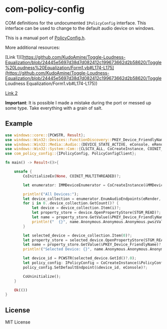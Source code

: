 # com-policy-config

COM definitions for the undocumented `IPolicyConfig` interface. This interface can be used to change to the default audio device on windows. 

This is a manual port of [PolicyConfig.h](https://github.com/Belphemur/AudioEndPointLibrary/blob/master/DefSound/PolicyConfig.h).

More additional resources:

[Link 1]([https://github.com/KudoAmine/Toggle-Loudness-Equalization/blob/24445e5697d38d7d082412c199673662d2b58620/Toggle%20Loudness%20Equalization/Form1.vb#L174-L175](https://github.com/KudoAmine/Toggle-Loudness-Equalization/blob/24445e5697d38d7d082412c199673662d2b58620/Toggle Loudness Equalization/Form1.vb#L174-L175))

[Link 2](https://learn.microsoft.com/en-us/answers/questions/669471/how-to-control-enable-audio-enhancements-with-code?orderby=helpful)

**Important**: It is possible I made a mistake during the port or messed up some type. Take everything with a grain of salt.

## Example

```rust
use windows::core::{PCWSTR, Result};
use windows::Win32::Devices::FunctionDiscovery::PKEY_Device_FriendlyName;
use windows::Win32::Media::Audio::{DEVICE_STATE_ACTIVE, eConsole, eRender, IMMDeviceEnumerator, MMDeviceEnumerator};
use windows::Win32::System::Com::{CLSCTX_ALL, CoCreateInstance, COINIT_MULTITHREADED, CoInitializeEx, CoUninitialize, STGM_READ};
use com_policy_config::{IPolicyConfig, PolicyConfigClient};

fn main() -> Result<()>{

    unsafe {
        CoInitializeEx(None, COINIT_MULTITHREADED)?;

        let enumerator: IMMDeviceEnumerator = CoCreateInstance(&MMDeviceEnumerator, None, CLSCTX_ALL)?;

        println!("All Devices:");
        let device_collection = enumerator.EnumAudioEndpoints(eRender, DEVICE_STATE_ACTIVE)?;
        for i in 0..device_collection.GetCount()? {
            let device = device_collection.Item(i)?;
            let property_store = device.OpenPropertyStore(STGM_READ)?;
            let name = property_store.GetValue(&PKEY_Device_FriendlyName)?;
            println!("  {}", name.Anonymous.Anonymous.Anonymous.pwszVal.display());
        }

        let selected_device = device_collection.Item(0)?;
        let property_store = selected_device.OpenPropertyStore(STGM_READ)?;
        let name = property_store.GetValue(&PKEY_Device_FriendlyName)?;
        println!("Selected Device: {}", name.Anonymous.Anonymous.Anonymous.pwszVal.display());

        let device_id = PCWSTR(selected_device.GetId()?.0);
        let policy_config: IPolicyConfig = CoCreateInstance(&PolicyConfigClient, None, CLSCTX_ALL)?;
        policy_config.SetDefaultEndpoint(&device_id, eConsole)?;

        CoUninitialize();
    }

    Ok(())
}
```


## License
MIT License
